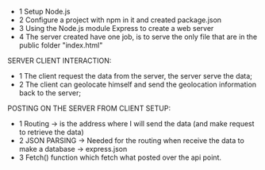 - 1 Setup Node.js
- 2 Configure a project with npm in it and created package.json
- 3 Using the Node.js module Express to create a web server
- 4 The server created have one job, is to serve the only file that are in the public folder "index.html"


SERVER CLIENT INTERACTION:

- 1 The client request the data from the server, the server serve the data;
- 2 The client can geolocate himself and send the geolocation information back to the server; 

POSTING ON THE SERVER FROM CLIENT SETUP:

- 1 Routing -> is the address where I will send the data (and make request to retrieve the data)
- 2 JSON PARSING -> Needed for the routing when receive the data to make a database -> express.json
- 3 Fetch() function which fetch what posted over the api point.